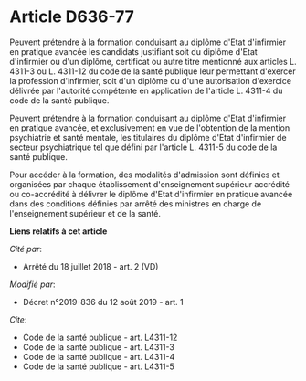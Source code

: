 # Article D636-77

Peuvent prétendre à la formation conduisant au diplôme d'Etat d'infirmier en pratique avancée les candidats justifiant soit
du diplôme d'Etat d'infirmier ou d'un diplôme, certificat ou autre titre mentionné aux articles L. 4311-3 ou L. 4311-12 du
code de la santé publique leur permettant d'exercer la profession d'infirmier, soit d'un diplôme ou d'une autorisation
d'exercice délivrée par l'autorité compétente en application de l'article L. 4311-4 du code de la santé publique. 

Peuvent prétendre à la formation conduisant au diplôme d'Etat d'infirmier en pratique avancée, et exclusivement en vue de
l'obtention de la mention psychiatrie et santé mentale, les titulaires du diplôme d'Etat d'infirmier de secteur psychiatrique
tel que défini par l'article L. 4311-5 du code de la santé publique. 

Pour accéder à la formation, des modalités d'admission sont définies et organisées par chaque établissement d'enseignement
supérieur accrédité ou co-accrédité à délivrer le diplôme d'Etat d'infirmier en pratique avancée dans des conditions définies
par arrêté des ministres en charge de l'enseignement supérieur et de la santé.

**Liens relatifs à cet article**

_Cité par_:

  - Arrêté du 18 juillet 2018 - art. 2 (VD)

_Modifié par_:

  - Décret n°2019-836 du 12 août 2019 - art. 1

_Cite_:

  - Code de la santé publique - art. L4311-12
  - Code de la santé publique - art. L4311-3
  - Code de la santé publique - art. L4311-4
  - Code de la santé publique - art. L4311-5

